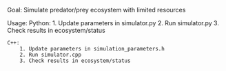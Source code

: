 Goal: Simulate predator/prey ecosystem with limited resources

Usage: 
    Python:
        1. Update parameters in simulator.py
        2. Run simulator.py
        3. Check results in ecosystem/status

    C++:
        1. Update parameters in simulation_parameters.h
        2. Run simulator.cpp
        3. Check results in ecosystem/status
